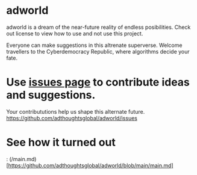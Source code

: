 # adworld
adworld is a dream of the near-future reality of endless posibilities. Check out license to view how to use and not use this project.

Everyone can make suggestions in this altrenate superverse. Welcome travellers to the Cyberdemocracy Republic, where algorithms decide your fate.

# Use [issues page](https://github.com/adthoughtsglobal/adworld/issues) to contribute ideas and suggestions.
Your contribututions help us shape this alternate future. https://github.com/adthoughtsglobal/adworld/issues

# See how it turned out 
: (/main.md)[https://github.com/adthoughtsglobal/adworld/blob/main/main.md]
